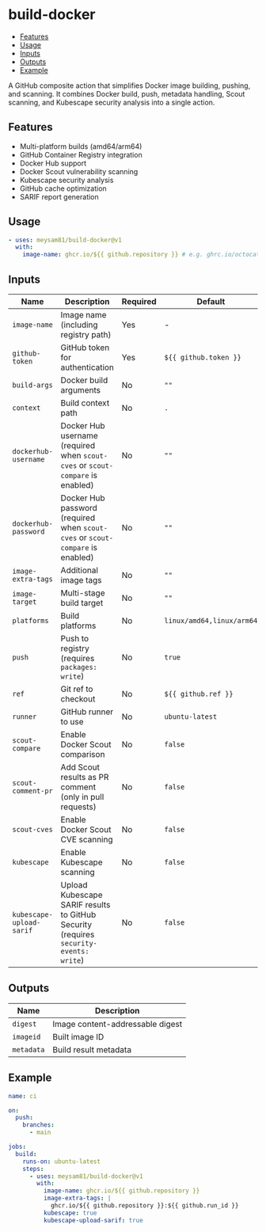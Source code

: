 # build-docker

<!-- START doctoc generated TOC please keep comment here to allow auto update -->
<!-- DON'T EDIT THIS SECTION, INSTEAD RE-RUN doctoc TO UPDATE -->

- [Features](#features)
- [Usage](#usage)
- [Inputs](#inputs)
- [Outputs](#outputs)
- [Example](#example)

<!-- END doctoc generated TOC please keep comment here to allow auto update -->

A GitHub composite action that simplifies Docker image building, pushing, and scanning. It combines Docker build, push, metadata handling, Scout scanning, and Kubescape security analysis into a single action.

## Features

- Multi-platform builds (amd64/arm64)
- GitHub Container Registry integration
- Docker Hub support
- Docker Scout vulnerability scanning
- Kubescape security analysis
- GitHub cache optimization
- SARIF report generation

## Usage

```yaml
- uses: meysam81/build-docker@v1
  with:
    image-name: ghcr.io/${{ github.repository }} # e.g. ghrc.io/octocat/hello-world
```

## Inputs

| Name                     | Description                                                                           | Required | Default                   |
| ------------------------ | ------------------------------------------------------------------------------------- | -------- | ------------------------- |
| `image-name`             | Image name (including registry path)                                                  | Yes      | -                         |
| `github-token`           | GitHub token for authentication                                                       | Yes      | `${{ github.token }}`     |
| `build-args`             | Docker build arguments                                                                | No       | `""`                      |
| `context`                | Build context path                                                                    | No       | `.`                       |
| `dockerhub-username`     | Docker Hub username (required when `scout-cves` or `scout-compare` is enabled)        | No       | `""`                      |
| `dockerhub-password`     | Docker Hub password (required when `scout-cves` or `scout-compare` is enabled)        | No       | `""`                      |
| `image-extra-tags`       | Additional image tags                                                                 | No       | `""`                      |
| `image-target`           | Multi-stage build target                                                              | No       | `""`                      |
| `platforms`              | Build platforms                                                                       | No       | `linux/amd64,linux/arm64` |
| `push`                   | Push to registry (requires `packages: write`)                                         | No       | `true`                    |
| `ref`                    | Git ref to checkout                                                                   | No       | `${{ github.ref }}`       |
| `runner`                 | GitHub runner to use                                                                  | No       | `ubuntu-latest`           |
| `scout-compare`          | Enable Docker Scout comparison                                                        | No       | `false`                   |
| `scout-comment-pr`       | Add Scout results as PR comment (only in pull requests)                               | No       | `false`                   |
| `scout-cves`             | Enable Docker Scout CVE scanning                                                      | No       | `false`                   |
| `kubescape`              | Enable Kubescape scanning                                                             | No       | `false`                   |
| `kubescape-upload-sarif` | Upload Kubescape SARIF results to GitHub Security (requires `security-events: write`) | No       | `false`                   |

## Outputs

| Name       | Description                      |
| ---------- | -------------------------------- |
| `digest`   | Image content-addressable digest |
| `imageid`  | Built image ID                   |
| `metadata` | Build result metadata            |

## Example

```yaml
name: ci

on:
  push:
    branches:
      - main

jobs:
  build:
    runs-on: ubuntu-latest
    steps:
      - uses: meysam81/build-docker@v1
        with:
          image-name: ghcr.io/${{ github.repository }}
          image-extra-tags: |
            ghcr.io/${{ github.repository }}:${{ github.run_id }}
          kubescape: true
          kubescape-upload-sarif: true
```

